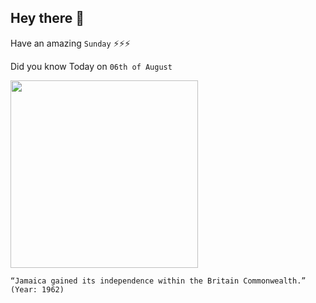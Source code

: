 ## Hey there 👋
Have an amazing `Sunday` ⚡⚡⚡

Did you know Today on `06th of August`
 
 [<img src="https://www.robankspromotions.co.uk/wp-content/uploads/2015/05/600px-JamaicanIndependence.jpg" width="300" />](https://en.wikipedia.org/wiki/Independence_of_Jamaica#:~:text=The%20Colony%20of%20Jamaica%20gained,conquered%20the%20Indigenous%20Arawak%20people.) 
 ```
“Jamaica gained its independence within the Britain Commonwealth.” (Year: 1962)
```
